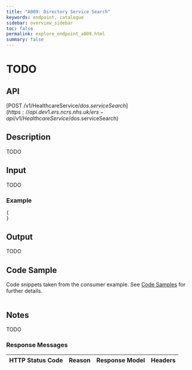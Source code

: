 ```yaml
---
title: "A009: Directory Service Search"
keywords: endpoint, catalogue
sidebar: overview_sidebar
toc: false
permalink: explore_endpoint_a009.html
summary: false
---
```


# TODO

## API
[POST /v1/HealthcareService/$dos.serviceSearch](https://api.dev1.ers.ncrs.nhs.uk/ers-api/v1/HealthcareService/$dos.serviceSearch)

## Description
TODO

## Input
TODO

### Example
```javascript
{
}
```

## Output
TODO

## Code Sample
Code snippets taken from the consumer example. See [Code Samples](https://developer.nhs.uk/library/systems/e-rs/ecosystem/develop/code/) for further details.

```javascript
```

## Notes
TODO

### Response Messages
HTTP Status Code | Reason | Response Model | Headers
---------------- | ------ | -------------- | -------
